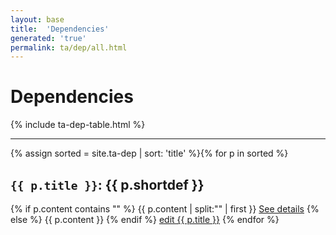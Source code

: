 ```yaml
---
layout: base
title:  'Dependencies'
generated: 'true'
permalink: ta/dep/all.html
---
```


# Dependencies

{% include ta-dep-table.html %}

----------

{% assign sorted = site.ta-dep | sort: 'title' %}{% for p in sorted %}
<a id="al-ta-dep/{{ p.title }}" class="al-dest"/>
<h2><code>{{ p.title }}</code>: {{ p.shortdef }}</h2>
{% if p.content contains "<!--details-->" %}    
{{ p.content | split:"<!--details-->" | first }}
<a href="{{ p.title }}" class="al-doc">See details</a>
{% else %}
{{ p.content }}
{% endif %}
<a href="{{ site.git_edit }}/{% if p.collection %}{{ p.relative_path }}{% else %}{{ p.path }}{% endif %}" target="#">edit {{ p.title }}</a>
{% endfor %}

